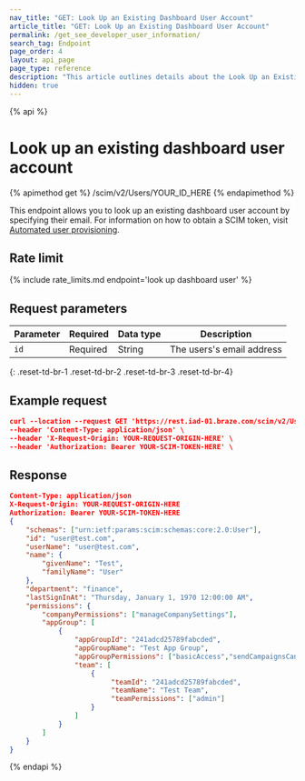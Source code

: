 ```yaml
---
nav_title: "GET: Look Up an Existing Dashboard User Account"
article_title: "GET: Look Up an Existing Dashboard User Account"
permalink: /get_see_developer_user_information/
search_tag: Endpoint
page_order: 4
layout: api_page
page_type: reference
description: "This article outlines details about the Look Up an Existing Dashboard User Account Endpoint."
hidden: true
---
```


{% api %}
# Look up an existing dashboard user account
{% apimethod get %}
/scim/v2/Users/YOUR_ID_HERE
{% endapimethod %}

This endpoint allows you to look up an existing dashboard user account by specifying their email. For information on how to obtain a SCIM token, visit [Automated user provisioning]({{site.baseurl}}/scim/automated_user_provisioning/).

## Rate limit

{% include rate_limits.md endpoint='look up dashboard user' %}

## Request parameters

| Parameter | Required | Data type | Description |
| --------- | -------- | --------- | ----------- |
| `id` | Required | String | The users's email address |
{: .reset-td-br-1 .reset-td-br-2 .reset-td-br-3  .reset-td-br-4}

## Example request
```json
curl --location --request GET 'https://rest.iad-01.braze.com/scim/v2/Users/user@test.com' \
--header 'Content-Type: application/json' \
--header 'X-Request-Origin: YOUR-REQUEST-ORIGIN-HERE' \
--header 'Authorization: Bearer YOUR-SCIM-TOKEN-HERE' \
```

## Response
```json
Content-Type: application/json
X-Request-Origin: YOUR-REQUEST-ORIGIN-HERE
Authorization: Bearer YOUR-SCIM-TOKEN-HERE
{
    "schemas": ["urn:ietf:params:scim:schemas:core:2.0:User"],
    "id": "user@test.com",
    "userName": "user@test.com",
    "name": {
        "givenName": "Test",
        "familyName": "User"
    },
    "department": "finance",
    "lastSignInAt": "Thursday, January 1, 1970 12:00:00 AM",
    "permissions": {
        "companyPermissions": ["manageCompanySettings"],
        "appGroup": [
            {
                "appGroupId": "241adcd25789fabcded",
                "appGroupName": "Test App Group",
                "appGroupPermissions": ["basicAccess","sendCampaignsCanvases"],
                "team": [
                    {
                         "teamId": "241adcd25789fabcded",
                         "teamName": "Test Team",                  
                         "teamPermissions": ["admin"]
                    }
                ]
            } 
        ]
    }
}
```

{% endapi %}

